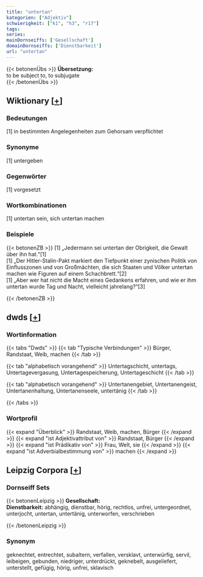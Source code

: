 ```yaml
---
title: "untertan"
kategorien: ["Adjektiv"]
schwierigkeit: ["k1", "h3", "r17"]
tags:
series:
mainDornseiffs: ['Gesellschaft']
domainDornseiffs: ['Dienstbarkeit']
url: "untertan"
---
```


{{< betonenÜbs >}}
**Übersetzung:**  
to be subject to, to subjugate  
{{< /betonenÜbs >}}

## Wiktionary [[+](https://de.wiktionary.org/wiki/untertan)]

### Bedeutungen
[1] in bestimmten Angelegenheiten zum Gehorsam verpflichtet  

### Synonyme
[1] untergeben  

### Gegenwörter
[1] vorgesetzt  

### Wortkombinationen
[1] untertan sein, sich untertan machen  

### Beispiele
{{< betonenZB >}}
[1] „Jedermann sei untertan der Obrigkeit, die Gewalt über ihn hat.“[1]  
[1] „Der Hitler-Stalin-Pakt markiert den Tiefpunkt einer zynischen Politik von Einflusszonen und von Großmächten, die sich Staaten und Völker untertan machen wie Figuren auf einem Schachbrett.“[2]  
[1] „Aber wer hat nicht die Macht eines Gedankens erfahren, und wie er ihm untertan wurde Tag und Nacht, vielleicht jahrelang?“[3]  

{{< /betonenZB >}}


## dwds [[+](https://www.dwds.de/wb/untertan)]

### Wortinformation
{{< tabs "Dwds" >}}
{{< tab "Typische Verbindungen" >}}
Bürger, Randstaat, Weib, machen
{{< /tab >}}

{{< tab "alphabetisch vorangehend" >}}
Untertagschicht, untertags, Untertagevergasung, Untertagespeicherung, Untertageschicht
{{< /tab >}}

{{< tab "alphabetisch vorangehend" >}}
Untertanengebiet, Untertanengeist, Untertanenhaltung, Untertanenseele, untertänig
{{< /tab >}}

{{< /tabs >}}

### Wortprofil
{{< expand "Überblick" >}} Randstaat, Weib, machen, Bürger {{< /expand >}}
{{< expand "ist Adjektivattribut von" >}} Randstaat, Bürger {{< /expand >}}
{{< expand "ist Prädikativ von" >}} Frau, Welt, sie {{< /expand >}}
{{< expand "ist Adverbialbestimmung von" >}} machen {{< /expand >}}

## Leipzig Corpora [[+](https://corpora.uni-leipzig.de/en/res?word=untertan&corpusId=deu_newscrawl-public_2018)]

### Dornseiff Sets
{{< betonenLeipzig >}}
**Gesellschaft:**  
**Dienstbarkeit:** abhängig, dienstbar, hörig, rechtlos, unfrei, untergeordnet, unterjocht, untertan, untertänig, unterworfen, verschrieben  

{{< /betonenLeipzig >}}

### Synonym
geknechtet, entrechtet, subaltern, verfallen, versklavt, unterwürfig, servil, leibeigen, gebunden, niedriger, unterdrückt, geknebelt, ausgeliefert, unterstellt, gefügig, hörig, unfrei, sklavisch

